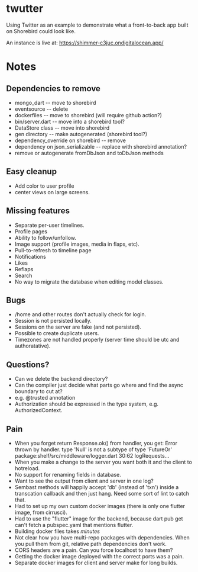# twutter

Using Twitter as an example to demonstrate what a front-to-back app
built on Shorebird could look like.

An instance is live at: https://shimmer-c3juc.ondigitalocean.app/

# Notes

## Dependencies to remove
- mongo_dart -- move to shorebird
- eventsource -- delete
- dockerfiles -- move to shorebird (will require github action?)
- bin/server.dart -- move into a shorebird tool?
- DataStore class -- move into shorebird
- gen directory -- make autogenerated (shorebird tool?)
- dependency_override on shorebird -- remove
- dependency on json_serializable -- replace with shorebird annotation?
- remove or autogenerate fromDbJson and toDbJson methods

## Easy cleanup
- Add color to user profile
- center views on large screens.

## Missing features
- Separate per-user timelines.
- Profile pages
- Ability to follow/unfollow.
- Image support (profile images, media in flaps, etc).
- Pull-to-refresh to timeline page
- Notifications
- Likes
- Reflaps
- Search
- No way to migrate the database when editing model classes.

## Bugs
- /home and other routes don't actually check for login.
- Session is not persisted locally.
- Sessions on the server are fake (and not persisted).
- Possible to create duplicate users.
- Timezones are not handled properly (server time should be utc and authoratative).

## Questions?
- Can we delete the backend directory?
- Can the compiler just decide what parts go where and find the async boundary
  to cut at?
- e.g. @trusted annotation
- Authorization should be expressed in the type system, e.g. AuthorizedContext.


## Pain
* When you forget return Response.ok() from handler, you get:
Error thrown by handler.
type 'Null' is not a subtype of type 'FutureOr<Response>'
package:shelf/src/middleware/logger.dart 30:62  logRequests.<fn>.<fn>.<fn>
* When you make a change to the server you want both it and the client to hotreload.
* No support for renaming fields in database.
* Want to see the output from client and server in one log?
* Sembast methods will happily accept 'db' (instead of 'txn') inside a transcation callback and then just hang.  Need some sort of lint to catch that.
* Had to set up my own custom docker images (there is only one flutter image, from cirrusci).
* Had to use the "flutter" image for the backend, because dart pub get can't fetch a pubspec.yaml that mentions flutter.
* Building docker files takes *minutes*
* Not clear how you have multi-repo packages with dependencies.  When you pull them from git, relative path dependencies don't work.
* CORS headers are a pain. Can you force localhost to have them?
* Getting the docker image deployed with the correct ports was a pain.
* Separate docker images for client and server make for long builds.